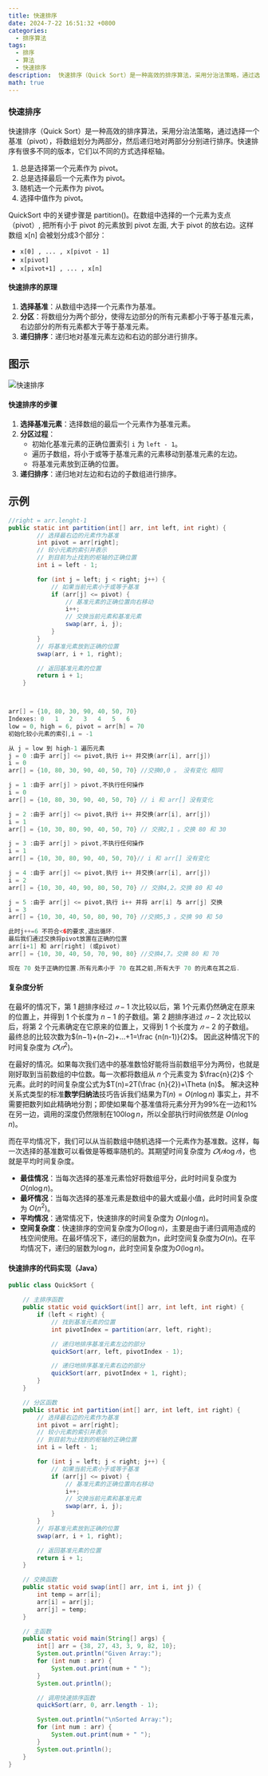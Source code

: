 ```yaml
---
title: 快速排序
date: 2024-7-22 16:51:32 +0800
categories:
  - 排序算法
tags:
  - 排序
  - 算法
  - 快速排序
description:  快速排序（Quick Sort）是一种高效的排序算法，采用分治法策略，通过选择一个基准（pivot），将数组划分为两部分，然后递归地对两部分分别进行排序。
math: true
---
```


### 快速排序

快速排序（Quick Sort）是一种高效的排序算法，采用分治法策略，通过选择一个基准（pivot），将数组划分为两部分，然后递归地对两部分分别进行排序。快速排序有很多不同的版本，它们以不同的方式选择枢轴。
1. 总是选择第一个元素作为 pivot。
2. 总是选择最后一个元素作为 pivot。
3. 随机选一个元素作为 pivot。
4. 选择中值作为 pivot。

QuickSort 中的关键步骤是 partition()。在数组中选择的一个元素为支点（pivot）, 把所有小于 pivot 的元素放到 pivot 左面, 大于 pivot 的放右边。这样数组 x[n] 会被划分成3个部分：

- `x[0] , ... , x[pivot - 1]`  
- `x[pivot]`
- `x[pivot+1] , ... , x[n]`


#### 快速排序的原理

1. **选择基准**：从数组中选择一个元素作为基准。
2. **分区**：将数组分为两个部分，使得左边部分的所有元素都小于等于基准元素，右边部分的所有元素都大于等于基准元素。
3. **递归排序**：递归地对基准元素左边和右边的部分进行排序。


## 图示

![快速排序](https://rd-wang.github.io/assets/img/sort/快速排序.gif)

#### 快速排序的步骤

1. **选择基准元素**：选择数组的最后一个元素作为基准元素。 
2. **分区过程**：
	- 初始化基准元素的正确位置索引 `i` 为 `left - 1`。 
	- 遍历子数组，将小于或等于基准元素的元素移动到基准元素的左边。
	- 将基准元素放到正确的位置。
3. **递归排序**：递归地对左边和右边的子数组进行排序。

## 示例
```java
//right = arr.lenght-1
public static int partition(int[] arr, int left, int right) {
        // 选择最右边的元素作为基准
        int pivot = arr[right];
        // 较小元素的索引并表示 
        // 到目前为止找到的枢轴的正确位置
        int i = left - 1;

        for (int j = left; j < right; j++) {
            // 如果当前元素小于或等于基准
            if (arr[j] <= pivot) {
                // 基准元素的正确位置向右移动
                i++;
                // 交换当前元素和基准元素
                swap(arr, i, j);
            }
        }
        // 将基准元素放到正确的位置
        swap(arr, i + 1, right);

        // 返回基准元素的位置
        return i + 1;
    }



arr[] = {10, 80, 30, 90, 40, 50, 70} 
Indexes: 0   1   2   3   4   5   6 
low = 0, high = 6, pivot = arr[h] = 70
初始化较小元素的索引,i = -1

从 j = low 到 high-1 遍历元素
j = 0 :由于 arr[j] <= pivot,执行 i++ 并交换(arr[i], arr[j])
i = 0 
arr[] = {10, 80, 30, 90, 40, 50, 70} //交换0,0 。 没有变化 相同

j = 1 :由于 arr[j] > pivot,不执行任何操作  
i = 0 
arr[] = {10, 80, 30, 90, 40, 50, 70} // i 和 arr[] 没有变化

j = 2 :由于 arr[j] <= pivot,执行 i++ 并交换(arr[i], arr[j])
i = 1
arr[] = {10, 30, 80, 90, 40, 50, 70} // 交换2,1 。交换 80 和 30 

j = 3 :由于 arr[j] > pivot,不执行任何操作
i = 1
arr[] = {10, 30, 80, 90, 40, 50, 70}// i 和 arr[] 没有变化

j = 4 :由于 arr[j] <= pivot,执行 i++ 并交换(arr[i], arr[j])
i = 2
arr[] = {10, 30, 40, 90, 80, 50, 70} // 交换4,2。交换 80 和 40 

j = 5 :由于 arr[j] <= pivot,执行 i++ 并将 arr[i] 与 arr[j] 交换 
i = 3 
arr[] = {10, 30, 40, 50, 80, 90, 70} //交换5,3 。交换 90 和 50  

此时j++=6 不符合<6的要求,退出循环.
最后我们通过交换将pivot放置在正确的位置
arr[i+1] 和 arr[right] (或pivot) 
arr[] = {10, 30, 40, 50, 70, 90, 80} //交换4,7。交换 80 和 70 

现在 70 处于正确的位置.所有元素小于 70 在其之前,所有大于 70 的元素在其之后.
```

#### 复杂度分析

在最坏的情况下，第 1 趟排序经过 $𝑛−1$ 次比较以后，第 1个元素仍然确定在原来的位置上，并得到 1 个长度为 $n−1$ 的子数组。第 2 趟排序进过 $𝑛−2$ 次比较以后，将第 2 个元素确定在它原来的位置上，又得到 1 个长度为 $𝑛−2$ 的子数组。
最终总的比较次数为$(n−1)+(n−2)+…+1=\frac {n(n-1)}{2}$。
因此这种情况下的时间复杂度为 $𝑂(𝑛^2)$。

在最好的情况。如果每次我们选中的基准数恰好能将当前数组平分为两份，也就是刚好取到当前数组的中位数。每一次都将数组从 𝑛 个元素变为 $\frac{n}{2}$ 个元素。此时的时间复杂度公式为$T(n)=2T(\frac {n}{2})+\Theta (n)$。
解决这种关系式类型的标准**数学归纳法**技巧告诉我们结果为$T(n)=O(n\log n)$
事实上，并不需要把数列如此精确地分割；即使如果每个基准值将元素分开为99%在一边和1%在另一边，调用的深度仍然限制在$100\log n$，所以全部执行时间依然是 $O(n\log n)$。

而在平均情况下，我们可以从当前数组中随机选择一个元素作为基准数。这样，每一次选择的基准数可以看做是等概率随机的。其期望时间复杂度为 $𝑂(𝑛\log⁡𝑛)$，也就是平均时间复杂度。

- **最佳情况**：当每次选择的基准元素恰好将数组平分，此时时间复杂度为$O(n\log n)$。 
- **最坏情况**：当每次选择的基准元素是数组中的最大或最小值，此时时间复杂度为 $O(n^2)$。 
- **平均情况**：通常情况下，快速排序的时间复杂度为 $O(n\log n)$。
- **空间复杂度**：快速排序的空间复杂度为$O(\log n)$，主要是由于递归调用造成的栈空间使用。在最坏情况下，递归的层数为n，此时空间复杂度为$O(n)$。在平均情况下，递归的层数为$\log n$，此时空间复杂度为$O(\log n)$。

#### 快速排序的代码实现（Java）

```java
public class QuickSort {

    // 主排序函数
    public static void quickSort(int[] arr, int left, int right) {
        if (left < right) {
            // 找到基准元素的位置
            int pivotIndex = partition(arr, left, right);

            // 递归地排序基准元素左边的部分
            quickSort(arr, left, pivotIndex - 1);

            // 递归地排序基准元素右边的部分
            quickSort(arr, pivotIndex + 1, right);
        }
    }

    // 分区函数
    public static int partition(int[] arr, int left, int right) {
        // 选择最右边的元素作为基准
        int pivot = arr[right];
        // 较小元素的索引并表示 
        // 到目前为止找到的枢轴的正确位置
        int i = left - 1;

        for (int j = left; j < right; j++) {
            // 如果当前元素小于或等于基准
            if (arr[j] <= pivot) {
                // 基准元素的正确位置向右移动
                i++;
                // 交换当前元素和基准元素
                swap(arr, i, j);
            }
        }
        // 将基准元素放到正确的位置
        swap(arr, i + 1, right);

        // 返回基准元素的位置
        return i + 1;
    }

    // 交换函数
    public static void swap(int[] arr, int i, int j) {
        int temp = arr[i];
        arr[i] = arr[j];
        arr[j] = temp;
    }

    // 主函数
    public static void main(String[] args) {
        int[] arr = {38, 27, 43, 3, 9, 82, 10};
        System.out.println("Given Array:");
        for (int num : arr) {
            System.out.print(num + " ");
        }
        System.out.println();

        // 调用快速排序函数
        quickSort(arr, 0, arr.length - 1);

        System.out.println("\nSorted Array:");
        for (int num : arr) {
            System.out.print(num + " ");
        }
        System.out.println();
    }
}
```

